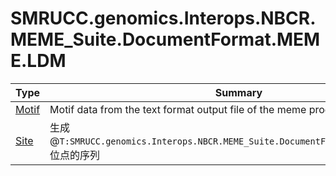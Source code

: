 ﻿
# SMRUCC.genomics.Interops.NBCR.MEME_Suite.DocumentFormat.MEME.LDM

|Type|Summary|
|----|-------|
|[Motif](./Motif.md)|Motif data from the text format output file of the meme program.|
|[Site](./Site.md)|生成@``T:SMRUCC.genomics.Interops.NBCR.MEME_Suite.DocumentFormat.MEME.LDM.Motif``位点的序列|

